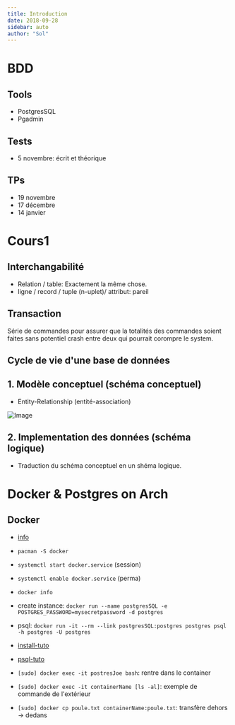 ```yaml
---
title: Introduction
date: 2018-09-28
sidebar: auto
author: "Sol"
---
```


# BDD

## Tools
* PostgresSQL
* Pgadmin
  
## Tests
* 5 novembre: écrit et théorique

## TPs
* 19 novembre
* 17 décembre
* 14 janvier

# Cours1

## Interchangabilité
* Relation / table: Exactement la même chose.
* ligne / record / tuple (n-uplet)/ attribut: pareil


## Transaction
Série de commandes pour assurer que la totalités des commandes soient faites sans potentiel crash entre deux qui pourrait corompre le system.

## Cycle de vie d'une base de données

## 1. Modèle conceptuel (schéma conceptuel)

* Entity-Relationship (entité-association)
  
![Image](https://i.imgur.com/cyqlrIO.png)

## 2. Implementation des données (schéma logique)

* Traduction du schéma conceptuel en un shéma logique.

# Docker & Postgres on Arch

## Docker

* [info](https://linuxhint.com/arch-linux-docker-tutorial/)

* `pacman -S docker`
* `systemctl start docker.service` (session)
* `systemctl enable docker.service` (perma)
* `docker info`
* create instance: `docker run --name postgresSQL -e POSTGRES_PASSWORD=mysecretpassword -d postgres`
* psql: `docker run -it --rm --link postgresSQL:postgres postgres psql -h postgres -U postgres`


* [install-tuto](https://hub.docker.com/_/postgres/)
* [psql-tuto](https://www.tutorialspoint.com/postgresql/postgresql_create_database.htm)

* `[sudo] docker exec -it postresJoe bash`: rentre dans le container
* `[sudo] docker exec -it containerName [ls -al]`: exemple de commande de l'extérieur
* `[sudo] docker cp poule.txt containerName:poule.txt`: transfère dehors -> dedans